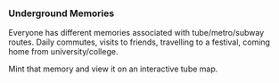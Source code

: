 ### Underground Memories

Everyone has different memories associated with tube/metro/subway routes. Daily commutes, visits to friends, travelling to a festival, coming home from university/college.

Mint that memory and view it on an interactive tube map.